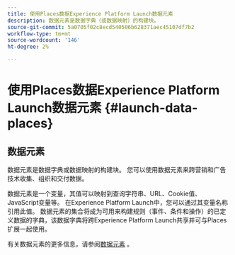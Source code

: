 ```yaml
---
title: 使用Places数据Experience Platform Launch数据元素
description: 数据元素是数据字典（或数据映射）的构建块。
source-git-commit: 5a0705f02c8ecd540506b628371aec45107df7b2
workflow-type: tm+mt
source-wordcount: '146'
ht-degree: 2%

---
```



# 使用Places数据Experience Platform Launch数据元素 {#launch-data-places}

## 数据元素

数据元素是数据字典或数据映射的构建块。 您可以使用数据元素来跨营销和广告技术收集、组织和交付数据。

数据元素是一个变量，其值可以映射到查询字符串、URL、Cookie值、JavaScript变量等。 在Experience Platform Launch中，您可以通过其变量名称引用此值。 数据元素的集合将成为可用来构建规则（事件、条件和操作）的已定义数据的字典，该数据字典将跨Experience Platform Launch共享并可与Places扩展一起使用。

有关数据元素的更多信息，请参阅[数据元素](https://docs.adobelaunch.com/launch-reference/managing-resources/data-elements) 。

